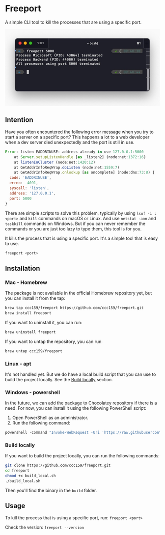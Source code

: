 # Freeport

A simple CLI tool to kill the processes that are using a specific port.

![demo](./demo.jpg)

## Intention

Have you often encountered the following error message when you try to start a server on a specific port? This happens a lot to a web developer when a dev server died unexpectedly and the port is still in use.

```javascript
Error: listen EADDRINUSE: address already in use 127.0.0.1:5000
    at Server.setupListenHandle [as _listen2] (node:net:1372:16)
    at listenInCluster (node:net:1420:12)
    at GetAddrInfoReqWrap.doListen (node:net:1559:7)
    at GetAddrInfoReqWrap.onlookup [as oncomplete] (node:dns:73:8) {
  code: 'EADDRINUSE',
  errno: -4091,
  syscall: 'listen',
  address: '127.0.0.1',
  port: 5000
}
```

There are simple scripts to solve this problem, typically by using `lsof -i :<port>` and `kill` commands on macOS or Linux. And use `netstat -aon` and `taskkill` commands on Windows. But if you can never remember the commands or you are just too lazy to type them, this tool is for you.

It kills the process that is using a specific port. It's a simple tool that is easy to use.

```bash
freeport <port>
```

## Installation

### Mac - Homebrew

The package is not available in the official Homebrew repository yet, but you can install it from the tap:

```bash
brew tap ccc159/freeport https://github.com/ccc159/freeport.git
brew install freeport
```

If you want to uninstall it, you can run:

```bash
brew uninstall freeport
```

If you want to untap the repository, you can run:

```bash
brew untap ccc159/freeport
```

### Linux - apt

It's not handled yet. But we do have a local build script that you can use to build the project locally. See the [Build locally](#build-locally) section.

### Windows - powershell

In the future, we can add the package to Chocolatey repository if there is a need. For now, you can install it using the following PowerShell script:

1. Open PowerShell as an administrator.
2. Run the following command:

```powershell
powershell -Command "Invoke-WebRequest -Uri 'https://raw.githubusercontent.com/ccc159/freeport/main/install-freeport.ps1' -OutFile '$env:TEMP\install-freeport.ps1'; & '$env:TEMP\install-freeport.ps1'"
```

### Build locally

If you want to build the project locally, you can run the following commands:

```bash
git clone https://github.com/ccc159/freeport.git
cd freeport
chmod +x build_local.sh
./build_local.sh
```

Then you'll find the binary in the `build` folder.

## Usage

To kill the process that is using a specific port, run:
`freeport <port>`

Check the version:
`freeport --version`
